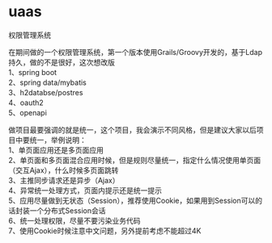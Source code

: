 # uaas
权限管理系统

在期间做的一个权限管理系统，第一个版本使用Grails/Groovy开发的，基于Ldap持久，做的不是很好，这次想改版<br>
1、spring boot<br>
2、spring data/mybatis<br>
3、h2databse/postres<br>
4、oauth2<br>
5、openapi<br>

做项目最要强调的就是统一，这个项目，我会演示不同风格，但是建议大家以后项目中要统一，举例说明：<br>
1、单页面应用还是多页面应用<br>
2、单页面和多页面混合应用时候，但是规则尽量统一，指定什么情况使用单页面（交互Ajax），什么时候多页面跳转<br>
3、主推同步请求还是异步（Ajax）<br>
4、异常统一处理方式，页面内提示还是统一提示<br>
5、应用尽量做到无状态（Session），推荐使用Cookie，如果用到Session可以的话封装一个分布式Session会话<br>
6、统一处理权限，尽量不要污染业务代码<br>
7、使用Cookie时候注意中文问题，另外提前考虑不能超过4K<br>


